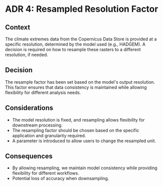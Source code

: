 # ADR 4: Resampled Resolution Factor

## Context
The climate extremes data from the Copernicus Data Store is provided at a specific resolution, determined by the model used (e.g., HADGEM). A decision is required on how to resample these rasters to a different resolution, if needed.

## Decision
The resample factor has been set based on the model's output resolution. This factor ensures that data consistency is maintained while allowing flexibility for different analysis needs.

## Considerations
- The model resolution is fixed, and resampling allows flexibility for downstream processing.
- The resampling factor should be chosen based on the specific application and granularity required.
- A parameter is introduced to allow users to change the resampled unit.

## Consequences
- By allowing resampling, we maintain model consistency while providing flexibility for different workflows.
- Potential loss of accuracy when downsampling.

